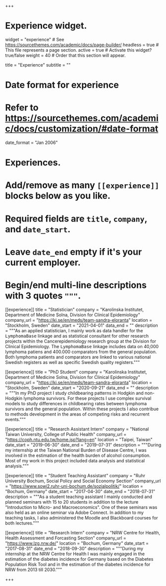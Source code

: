 +++
# Experience widget.
widget = "experience"  # See https://sourcethemes.com/academic/docs/page-builder/
headless = true  # This file represents a page section.
active = true  # Activate this widget? true/false
weight = 40  # Order that this section will appear.

title = "Experience"
subtitle = ""

# Date format for experience
#   Refer to https://sourcethemes.com/academic/docs/customization/#date-format
date_format = "Jan 2006"

# Experiences.
#   Add/remove as many `[[experience]]` blocks below as you like.
#   Required fields are `title`, `company`, and `date_start`.
#   Leave `date_end` empty if it's your current employer.
#   Begin/end multi-line descriptions with 3 quotes `"""`.
[[experience]]
  title = "Statistician"
  company = "Karolinska Institutet, Department of Medicine Solna, Division for Clinical Epidemiology"
  company_url = "https://ki.se/en/meds/team-sandra-eloranta"
  location = "Stockholm, Sweden"
  date_start = "2021-04-01"
  data_end = ""
  description = """As an applied statistician, I mainly work as data handler for the <TT>LymphomaBase</TT> linkage and as statistical consultant for other research projects within the Cancerepidemiology research group at the Division for Clinical Epidemiology. The <TT>LymphomaBase</TT> linkage includes data on 40,000 lymphoma patiens and 400.000 comparators from the general population. Both lymphoma patients and comparators are linked to various national Swedish registers as well as specific Swedish quality registers."""

[[experience]]
  title = "PhD Student"
  company = "Karolinska Institutet, Department of Medicine Solna, Division for Clinical Epidemiology"
  company_url = "https://ki.se/en/meds/team-sandra-eloranta"
  location = "Stockholm, Sweden"
  date_start = "2020-09-21"
  data_end = ""
  description = """In my PhD project I study childbearing patterns in Hodgkin and non-Hodgkin lymphoma survivors. For these projects I use complex survival models to study differences in childbearing rates between lymphoma survivors and the general population. Within these projects I also contribue to methods development in the areas of competing risks and recurrent events."""

[[experience]]
  title = "Research Assistant Intern"
  company = "National Taiwan University, College of Public Health"
  company_url = "https://coph.ntu.edu.tw/home.jsp?lang=en"
  location = "Taipei, Taiwan"
  date_start = "2019-06-30"
  date_end = "2019-07-31"
  description = """During my internship at the Taiwan National Burden of Disease Centre, I was involved in the estimation of the health burden of alcohol consumption. Most of my work in this project included data analysis and statistical analysis."""

[[experience]]
  title = "Student Teaching Assistant"
  company = "Ruhr University Bochum, Social Policy and Social Economy Section"
  company_url = "https://www.sowi2.ruhr-uni-bochum.de/sozialpolitik/"
  location = "Bochum, Germany"
  date_start = "2017-04-30"
  date_end = "2018-07-31"
  description = """As a student teaching assistant I mainly conducted and planned seminars with 15 to 20 students in addition to the lecture "Introduction to Micro- and Macroeconomics". One of these seminars was also held as an online seminar via Adobe Connect. In addition to my teaching tasks, I also administered the Moodle and Blackboard courses for both lectures."""

[[experience]]
  title = "Research Intern"
  company = "NRW Centre for Health, Health Assessment and Forcasting Section"
  company_url = "https://www.lzg.nrw.de/"
  location = "Bochum, Germany"
  date_start = "2017-08-31"
  date_end = "2018-09-30"
  description = """During my internship at the NRW Centre for Health I was mainly engaged in the estimation of the diabetes incidence for Germany based on the Diabetes Population Risk Tool and in the estimation of the diabetes incidence for NRW from 2013 till 2030."""

+++
